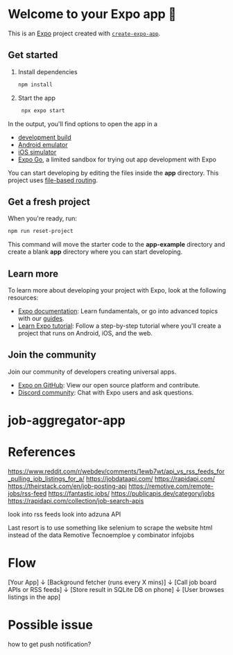 # Welcome to your Expo app 👋

This is an [Expo](https://expo.dev) project created with [`create-expo-app`](https://www.npmjs.com/package/create-expo-app).

## Get started

1. Install dependencies

   ```bash
   npm install
   ```

2. Start the app

   ```bash
    npx expo start
   ```

In the output, you'll find options to open the app in a

- [development build](https://docs.expo.dev/develop/development-builds/introduction/)
- [Android emulator](https://docs.expo.dev/workflow/android-studio-emulator/)
- [iOS simulator](https://docs.expo.dev/workflow/ios-simulator/)
- [Expo Go](https://expo.dev/go), a limited sandbox for trying out app development with Expo

You can start developing by editing the files inside the **app** directory. This project uses [file-based routing](https://docs.expo.dev/router/introduction).

## Get a fresh project

When you're ready, run:

```bash
npm run reset-project
```

This command will move the starter code to the **app-example** directory and create a blank **app** directory where you can start developing.

## Learn more

To learn more about developing your project with Expo, look at the following resources:

- [Expo documentation](https://docs.expo.dev/): Learn fundamentals, or go into advanced topics with our [guides](https://docs.expo.dev/guides).
- [Learn Expo tutorial](https://docs.expo.dev/tutorial/introduction/): Follow a step-by-step tutorial where you'll create a project that runs on Android, iOS, and the web.

## Join the community

Join our community of developers creating universal apps.

- [Expo on GitHub](https://github.com/expo/expo): View our open source platform and contribute.
- [Discord community](https://chat.expo.dev): Chat with Expo users and ask questions.
# job-aggregator-app


# References

https://www.reddit.com/r/webdev/comments/1ewb7wt/api_vs_rss_feeds_for_pulling_job_listings_for_a/
https://jobdataapi.com/
https://rapidapi.com/
https://theirstack.com/en/job-posting-api
https://remotive.com/remote-jobs/rss-feed
https://fantastic.jobs/
https://publicapis.dev/category/jobs
https://rapidapi.com/collection/job-search-apis



look into rss feeds
look into adzuna API

Last resort is to use something like selenium to scrape the website html instead of the data
Remotive
Tecnoemploe
y combinator
infojobs



# Flow

[Your App]
   ↓
[Background fetcher (runs every X mins)]
   ↓
[Call job board APIs or RSS feeds]
   ↓
[Store result in SQLite DB on phone]
   ↓
[User browses listings in the app]



# Possible issue 

how to get push notification?